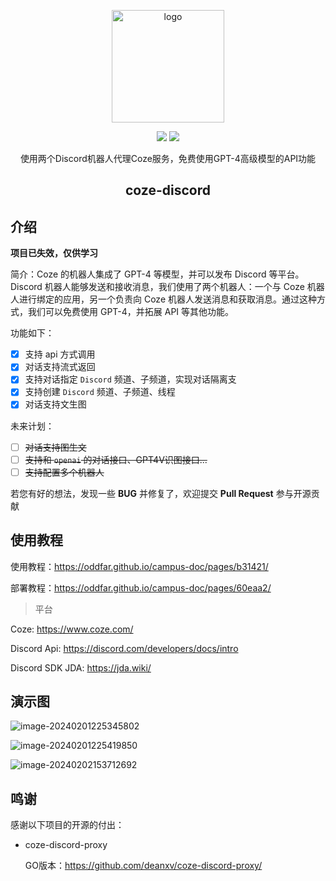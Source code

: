 
<p align="center"><a href="https://oddfar.com/" target="_blank" rel="noopener noreferrer"><img width="180" src="https://note.oddfar.com/img/web.png" alt="logo"></a></p>

<p align="center">
  <a href="https://github.com/oddfar/coze-discord/stargazers"><img src="https://img.shields.io/github/stars/oddfar/coze-discord.svg"></a>
	<a href="https://github.com/oddfar/coze-discord/blob/master/LICENSE"><img src="https://img.shields.io/github/license/oddfar/coze-discord.svg"></a>
</p>


<p align="center">使用两个Discord机器人代理Coze服务，免费使用GPT-4高级模型的API功能</p>

<h2 align="center">coze-discord</h2>

## 介绍

**项目已失效，仅供学习**

简介：Coze 的机器人集成了 GPT-4 等模型，并可以发布 Discord 等平台。Discord 机器人能够发送和接收消息，我们使用了两个机器人：一个与 Coze 机器人进行绑定的应用，另一个负责向 Coze 机器人发送消息和获取消息。通过这种方式，我们可以免费使用 GPT-4，并拓展 API 等其他功能。

功能如下：

- [x] 支持 api 方式调用
- [x] 对话支持流式返回
- [x] 支持对话指定 `Discord` 频道、子频道，实现对话隔离支
- [x] 支持创建 `Discord` 频道、子频道、线程
- [x] 对话支持文生图

未来计划：

- [ ] <s>对话支持图生文</s>
- [ ] <s>支持和 `openai` 的对话接口、GPT4V识图接口...</s>
- [ ] <s>支持配置多个机器人</s>

若您有好的想法，发现一些 **BUG** 并修复了，欢迎提交 **Pull Request** 参与开源贡献

## 使用教程

使用教程：<https://oddfar.github.io/campus-doc/pages/b31421/>

部署教程：<https://oddfar.github.io/campus-doc/pages/60eaa2/>

> 平台

Coze: <https://www.coze.com/>

Discord Api: <https://discord.com/developers/docs/intro>

Discord SDK JDA: <https://jda.wiki/>



## 演示图

![image-20240201225345802](https://gcore.jsdelivr.net/gh/oddfar/static/discord/01.介绍.assets/image-20240201225345802.png)

![image-20240201225419850](https://gcore.jsdelivr.net/gh/oddfar/static/discord/01.介绍.assets/image-20240201225419850.png)

![image-20240202153712692](https://gcore.jsdelivr.net/gh/oddfar/static/discord/01.介绍.assets/image-20240202153712692.png)

## 鸣谢

感谢以下项目的开源的付出：

- coze-discord-proxy

  GO版本：https://github.com/deanxv/coze-discord-proxy/

